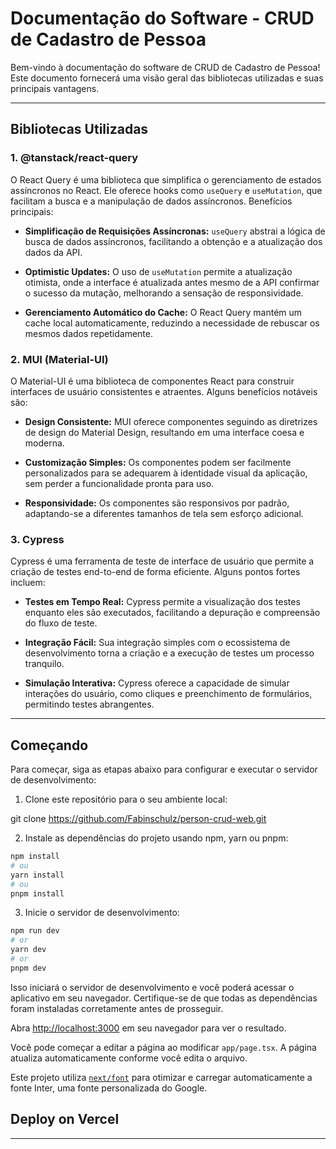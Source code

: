 # Documentação do Software - CRUD de Cadastro de Pessoa

Bem-vindo à documentação do software de CRUD de Cadastro de Pessoa! Este documento fornecerá uma visão geral das bibliotecas utilizadas e suas principais vantagens.

---

## Bibliotecas Utilizadas

### 1. @tanstack/react-query
O React Query é uma biblioteca que simplifica o gerenciamento de estados assíncronos no React. Ele oferece hooks como `useQuery` e `useMutation`, que facilitam a busca e a manipulação de dados assíncronos. Benefícios principais:

- **Simplificação de Requisições Assíncronas:** `useQuery` abstrai a lógica de busca de dados assíncronos, facilitando a obtenção e a atualização dos dados da API.
  
- **Optimistic Updates:** O uso de `useMutation` permite a atualização otimista, onde a interface é atualizada antes mesmo de a API confirmar o sucesso da mutação, melhorando a sensação de responsividade.
  
- **Gerenciamento Automático do Cache:** O React Query mantém um cache local automaticamente, reduzindo a necessidade de rebuscar os mesmos dados repetidamente.

### 2. MUI (Material-UI)
O Material-UI é uma biblioteca de componentes React para construir interfaces de usuário consistentes e atraentes. Alguns benefícios notáveis são:

- **Design Consistente:** MUI oferece componentes seguindo as diretrizes de design do Material Design, resultando em uma interface coesa e moderna.
  
- **Customização Simples:** Os componentes podem ser facilmente personalizados para se adequarem à identidade visual da aplicação, sem perder a funcionalidade pronta para uso.
  
- **Responsividade:** Os componentes são responsivos por padrão, adaptando-se a diferentes tamanhos de tela sem esforço adicional.

### 3. Cypress
Cypress é uma ferramenta de teste de interface de usuário que permite a criação de testes end-to-end de forma eficiente. Alguns pontos fortes incluem:

- **Testes em Tempo Real:** Cypress permite a visualização dos testes enquanto eles são executados, facilitando a depuração e compreensão do fluxo de teste.
  
- **Integração Fácil:** Sua integração simples com o ecossistema de desenvolvimento torna a criação e a execução de testes um processo tranquilo.
  
- **Simulação Interativa:** Cypress oferece a capacidade de simular interações do usuário, como cliques e preenchimento de formulários, permitindo testes abrangentes.

---

## Começando

Para começar, siga as etapas abaixo para configurar e executar o servidor de desenvolvimento:

1. Clone este repositório para o seu ambiente local:

git clone <https://github.com/Fabinschulz/person-crud-web.git>

2. Instale as dependências do projeto usando npm, yarn ou pnpm:

```bash
npm install
# ou
yarn install
# ou
pnpm install
```

3. Inicie o servidor de desenvolvimento:

```bash
npm run dev
# or
yarn dev
# or
pnpm dev
```

Isso iniciará o servidor de desenvolvimento e você poderá acessar o aplicativo em seu navegador. Certifique-se de que todas as dependências foram instaladas corretamente antes de prosseguir.

Abra [http://localhost:3000](http://localhost:3000) em seu navegador para ver o resultado.

Você pode começar a editar a página ao modificar `app/page.tsx`. A página atualiza automaticamente conforme você edita o arquivo.

Este projeto utiliza  [`next/font`](https://nextjs.org/docs/basic-features/font-optimization) para otimizar e carregar automaticamente a fonte Inter, uma fonte personalizada do Google.

## Deploy on Vercel

---
